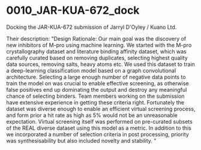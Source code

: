 # 0010_JAR-KUA-672_dock

Docking the JAR-KUA-672 submission of Jarryl D'Oyley / Kuano Ltd.

Their description:
"Design Rationale:
Our main goal was the discovery of new inhibitors of M-pro using machine learning.  We started with the M-pro crystallography dataset and literature binding affinity dataset,  which was carefully curated based on removing duplicates, selecting highest quality data sources, removing salts, heavy atoms etc. We used this dataset to train a deep-learning classification model based on a graph convolutional architecture. Selecting a large enough number of negative data points to train the model on was crucial to enable effective screening, as otherwise false positives end up dominating the output and destroy any meaningful chance of selecting binders. Team members working on the submission have extensive experience in getting these criteria right. Fortunately the dataset was diverse enough to enable an efficient virtual screening process, and form prior a hit rate as high as 5% would not be an unreasonable expectation. Virtual screening itself was performed on pre-curated subsets of the REAL diverse dataset using this model as a metric. In addition to this we incorporated a number of selection criteria in post processing, priority was synthesisability but also included novelty and stability.
"
